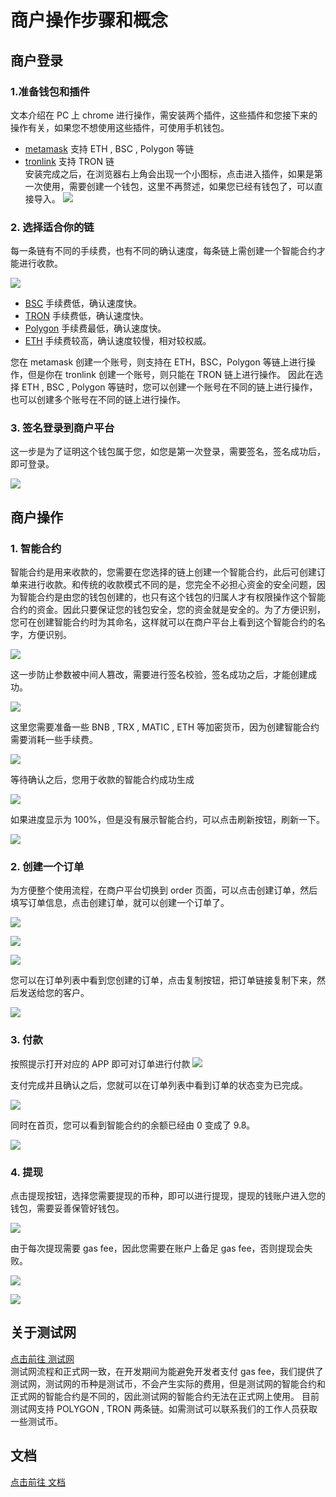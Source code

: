 # 商户操作步骤和概念
## 商户登录
### 1.准备钱包和插件
文本介绍在 PC 上 chrome 进行操作，需安装两个插件，这些插件和您接下来的操作有关，如果您不想使用这些插件，可使用手机钱包。
* [metamask](https://metamask.io/) 支持 ETH , BSC , Polygon 等链
* [tronlink](https://www.tronlink.org/) 支持 TRON 链  
安装完成之后，在浏览器右上角会出现一个小图标，点击进入插件，如果是第一次使用，需要创建一个钱包，这里不再赘述，如果您已经有钱包了，可以直接导入。
![](./images/1.jpg)
### 2. 选择适合你的链
每一条链有不同的手续费，也有不同的确认速度，每条链上需创建一个智能合约才能进行收款。

![](./images/2.png)
* [BSC](https://bscscan.com/) 手续费低，确认速度快。
* [TRON](https://tronscan.org/) 手续费低，确认速度快。
* [Polygon](https://polygonscan.com/) 手续费最低，确认速度快。
* [ETH](https://etherscan.io/) 手续费较高，确认速度较慢，相对较权威。

您在 metamask 创建一个账号，则支持在 ETH，BSC，Polygon 等链上进行操作，但是你在 tronlink 创建一个账号，则只能在 TRON 链上进行操作。
因此在选择 ETH , BSC , Polygon 等链时，您可以创建一个账号在不同的链上进行操作，也可以创建多个账号在不同的链上进行操作。

### 3. 签名登录到商户平台
这一步是为了证明这个钱包属于您，如您是第一次登录，需要签名，签名成功后，即可登录。

![](./images/3.jpg)


## 商户操作
### 1. 智能合约
智能合约是用来收款的，您需要在您选择的链上创建一个智能合约，此后可创建订单来进行收款。和传统的收款模式不同的是，您完全不必担心资金的安全问题，因为智能合约是由您的钱包创建的，也只有这个钱包的归属人才有权限操作这个智能合约的资金。因此只要保证您的钱包安全，您的资金就是安全的。为了方便识别，您可在创建智能合约时为其命名，这样就可以在商户平台上看到这个智能合约的名字，方便识别。

![](./images/4.png)

这一步防止参数被中间人篡改，需要进行签名校验，签名成功之后，才能创建成功。

![](./images/5.png)

这里您需要准备一些 BNB , TRX , MATIC , ETH 等加密货币，因为创建智能合约需要消耗一些手续费。

![](./images/6.png)

等待确认之后，您用于收款的智能合约成功生成

![](./images/7.png)

如果进度显示为 100%，但是没有展示智能合约，可以点击刷新按钮，刷新一下。

![](./images/8.jpg)

### 2. 创建一个订单
为方便整个使用流程，在商户平台切换到 order 页面，可以点击创建订单，然后填写订单信息，点击创建订单，就可以创建一个订单了。

![](./images/9.jpg)

![](./images/10.png)

![](./images/11.png)

您可以在订单列表中看到您创建的订单，点击复制按钮，把订单链接复制下来，然后发送给您的客户。

![](./images/12.jpg)

### 3. 付款
按照提示打开对应的 APP 即可对订单进行付款
![](./images/13.png)

支付完成并且确认之后，您就可以在订单列表中看到订单的状态变为已完成。

![](./images/15.png)

同时在首页，您可以看到智能合约的余额已经由 0 变成了 9.8。

![](./images/14.png)


### 4. 提现

点击提现按钮，选择您需要提现的币种，即可以进行提现，提现的钱账户进入您的钱包，需要妥善保管好钱包。

![](./images/16.png)

由于每次提现需要 gas fee，因此您需要在账户上备足 gas fee，否则提现会失败。

![](./images/17.png)

![](./images/18.png)


## 关于测试网
[点击前往 测试网 ](https://testnet-web3.hashnut.io/)   
测试网流程和正式网一致，在开发期间为能避免开发者支付 gas fee，我们提供了测试网，测试网的币种是测试币，不会产生实际的费用，但是测试网的智能合约和正式网的智能合约是不同的，因此测试网的智能合约无法在正式网上使用。
目前测试网支持 POLYGON , TRON 两条链。如需测试可以联系我们的工作人员获取一些测试币。

## 文档
[点击前往 文档 ](https://testnet-web3.hashnut.io/docs/cn/api/api.html#%E6%9F%A5%E8%AF%A2%E8%AE%A2%E5%8D%95%E4%BF%A1%E6%81%AF)

